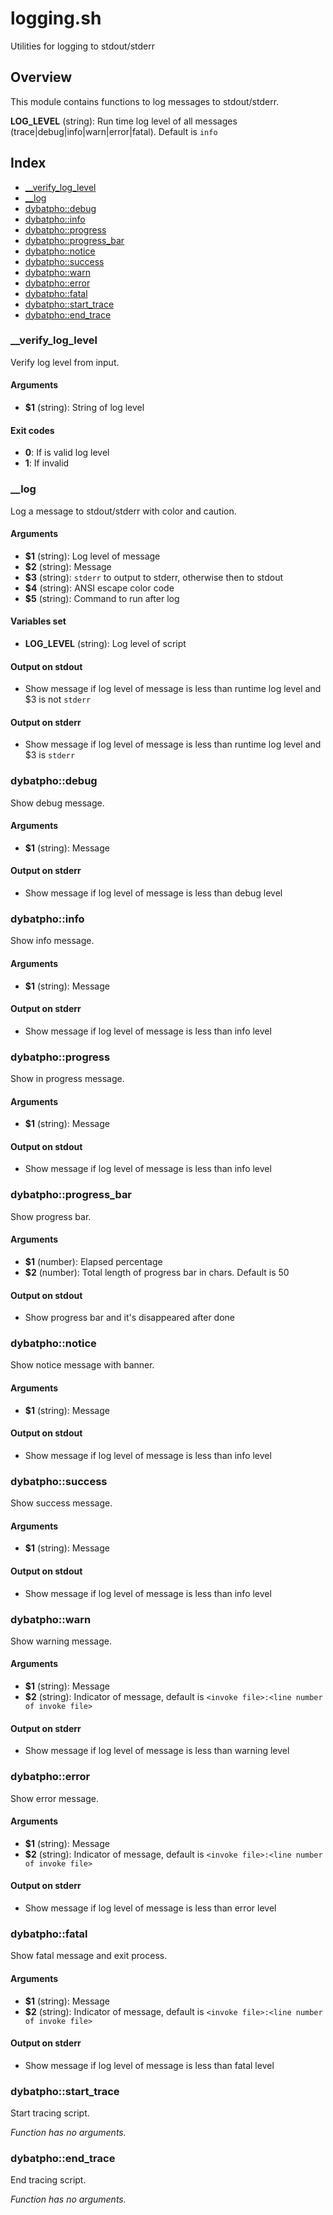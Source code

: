 # logging.sh

Utilities for logging to stdout/stderr

## Overview

This module contains functions to log messages to stdout/stderr.

**LOG_LEVEL** (string): Run time log level of all messages (trace|debug|info|warn|error|fatal). Default is `info`

## Index

* [__verify_log_level](#verifyloglevel)
* [__log](#log)
* [dybatpho::debug](#dybatphodebug)
* [dybatpho::info](#dybatphoinfo)
* [dybatpho::progress](#dybatphoprogress)
* [dybatpho::progress_bar](#dybatphoprogressbar)
* [dybatpho::notice](#dybatphonotice)
* [dybatpho::success](#dybatphosuccess)
* [dybatpho::warn](#dybatphowarn)
* [dybatpho::error](#dybatphoerror)
* [dybatpho::fatal](#dybatphofatal)
* [dybatpho::start_trace](#dybatphostarttrace)
* [dybatpho::end_trace](#dybatphoendtrace)

### __verify_log_level

Verify log level from input.

#### Arguments

* **$1** (string): String of log level

#### Exit codes

* **0**: If is valid log level
* **1**: If invalid

### __log

Log a message to stdout/stderr with color and caution.

#### Arguments

* **$1** (string): Log level of message
* **$2** (string): Message
* **$3** (string): `stderr` to output to stderr, otherwise then to stdout
* **$4** (string): ANSI escape color code
* **$5** (string): Command to run after log

#### Variables set

* **LOG_LEVEL** (string): Log level of script

#### Output on stdout

* Show message if log level of message is less than runtime log level and $3 is not `stderr`

#### Output on stderr

* Show message if log level of message is less than runtime log level and $3 is `stderr`

### dybatpho::debug

Show debug message.

#### Arguments

* **$1** (string): Message

#### Output on stderr

* Show message if log level of message is less than debug level

### dybatpho::info

Show info message.

#### Arguments

* **$1** (string): Message

#### Output on stderr

* Show message if log level of message is less than info level

### dybatpho::progress

Show in progress message.

#### Arguments

* **$1** (string): Message

#### Output on stdout

* Show message if log level of message is less than info level

### dybatpho::progress_bar

Show progress bar.

#### Arguments

* **$1** (number): Elapsed percentage
* **$2** (number): Total length of progress bar in chars. Default is 50

#### Output on stdout

* Show progress bar and it's disappeared after done

### dybatpho::notice

Show notice message with banner.

#### Arguments

* **$1** (string): Message

#### Output on stdout

* Show message if log level of message is less than info level

### dybatpho::success

Show success message.

#### Arguments

* **$1** (string): Message

#### Output on stdout

* Show message if log level of message is less than info level

### dybatpho::warn

Show warning message.

#### Arguments

* **$1** (string): Message
* **$2** (string): Indicator of message, default is `<invoke file>:<line number of invoke file>`

#### Output on stderr

* Show message if log level of message is less than warning level

### dybatpho::error

Show error message.

#### Arguments

* **$1** (string): Message
* **$2** (string): Indicator of message, default is `<invoke file>:<line number of invoke file>`

#### Output on stderr

* Show message if log level of message is less than error level

### dybatpho::fatal

Show fatal message and exit process.

#### Arguments

* **$1** (string): Message
* **$2** (string): Indicator of message, default is `<invoke file>:<line number of invoke file>`

#### Output on stderr

* Show message if log level of message is less than fatal level

### dybatpho::start_trace

Start tracing script.

_Function has no arguments._

### dybatpho::end_trace

End tracing script.

_Function has no arguments._

